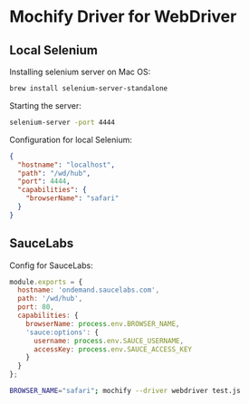 # Mochify Driver for WebDriver

## Local Selenium

Installing selenium server on Mac OS:

```bash
brew install selenium-server-standalone
```

Starting the server:

```bash
selenium-server -port 4444
```

Configuration for local Selenium:

```json
{
  "hostname": "localhost",
  "path": "/wd/hub",
  "port": 4444,
  "capabilities": {
    "browserName": "safari"
  }
}
```

## SauceLabs

Config for SauceLabs:

```js
module.exports = {
  hostname: 'ondemand.saucelabs.com',
  path: '/wd/hub',
  port: 80,
  capabilities: {
    browserName: process.env.BROWSER_NAME,
    'sauce:options': {
      username: process.env.SAUCE_USERNAME,
      accessKey: process.env.SAUCE_ACCESS_KEY
    }
  }
};
```

```bash
BROWSER_NAME="safari"; mochify --driver webdriver test.js
```
